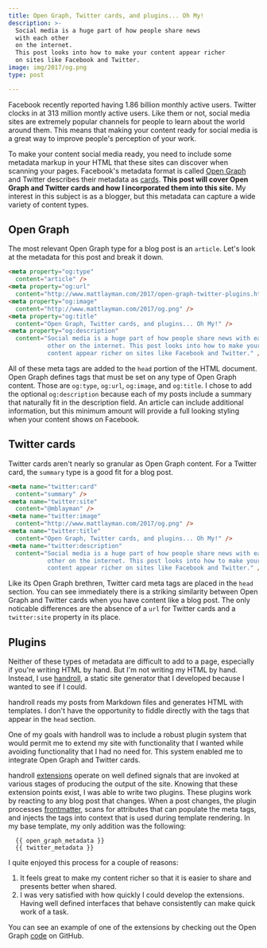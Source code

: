 ```yaml
---
title: Open Graph, Twitter cards, and plugins... Oh My!
description: >-
  Social media is a huge part of how people share news
  with each other
  on the internet.
  This post looks into how to make your content appear richer
  on sites like Facebook and Twitter.
image: img/2017/og.png
type: post

---
```


Facebook recently reported having 1.86 billion monthly active users.
Twitter clocks in at 313 million montly active users.
Like them or not,
social media sites are extremely popular channels
for people to learn about the world around them.
This means that making your content ready
for social media
is a great way to improve people's perception
of your work.

To make your content social media ready,
you need to include some metadata markup
in your HTML
that these sites can discover
when scanning your pages.
Facebook's metadata format is called
[Open Graph](http://ogp.me/)
and Twitter describes their metadata as
[cards](https://dev.twitter.com/cards/overview).
**This post will cover Open Graph and Twitter cards
and how I incorporated them
into this site.**
My interest in this subject is as a blogger,
but this metadata can capture a wide variety of content types.

## Open Graph

The most relevant Open Graph type
for a blog post is an `article`.
Let's look at the metadata for this post
and break it down.

```html
<meta property="og:type"
  content="article" />
<meta property="og:url"
  content="http://www.mattlayman.com/2017/open-graph-twitter-plugins.html" />
<meta property="og:image"
  content="http://www.mattlayman.com/2017/og.png" />
<meta property="og:title"
  content="Open Graph, Twitter cards, and plugins... Oh My!" />
<meta property="og:description"
  content="Social media is a huge part of how people share news with each
           other on the internet. This post looks into how to make your
           content appear richer on sites like Facebook and Twitter." />
```

All of these meta tags are added to the `head` portion
of the HTML document.
Open Graph defines tags that must be set on any type
of Open Graph content.
Those are `og:type`, `og:url`, `og:image`, and `og:title`.
I chose to add the optional `og:description`
because each of my posts include a summary
that naturally fit in the description field.
An article can include additional information,
but this minimum amount will provide a full looking styling
when your content shows
on Facebook.

## Twitter cards

Twitter cards aren't nearly so granular
as Open Graph content.
For a Twitter card,
the `summary` type is a good fit
for a blog post.

```html
<meta name="twitter:card"
  content="summary" />
<meta name="twitter:site"
  content="@mblayman" />
<meta name="twitter:image"
  content="http://www.mattlayman.com/2017/og.png" />
<meta name="twitter:title"
  content="Open Graph, Twitter cards, and plugins... Oh My!" />
<meta name="twitter:description"
  content="Social media is a huge part of how people share news with each
           other on the internet. This post looks into how to make your
           content appear richer on sites like Facebook and Twitter." />
```

Like its Open Graph brethren,
Twitter card meta tags are placed
in the `head` section.
You can see immediately
there is a striking similarity
between Open Graph and Twitter cards
when you have content
like a blog post.
The only noticable differences are
the absence of a `url` for Twitter cards
and a `twitter:site` property
in its place.

## Plugins

Neither of these types of metadata
are difficult to add to a page,
especially if you're writing HTML by hand.
But I'm not writing my HTML by hand.
Instead,
I use
[handroll](http://handroll.readthedocs.io/en/latest/),
a static site generator
that I developed
because I wanted to see if I could.

handroll reads my posts
from Markdown files
and generates HTML with templates.
I don't have the opportunity
to fiddle directly with the tags that appear
in the `head` section.

One of my goals with handroll
was to include a robust plugin system
that would permit me to extend my site
with functionality that I wanted
while avoiding functionality
that I had no need for.
This system enabled me
to integrate Open Graph and Twitter cards.

handroll [extensions](http://handroll.readthedocs.io/en/latest/extensions.html)
operate on well defined signals
that are invoked
at various stages
of producing the output
of the site.
Knowing that these extension points exist,
I was able to write two plugins.
These plugins work by reacting
to any blog post that changes.
When a post changes,
the plugin processes
[frontmatter](http://handroll.readthedocs.io/en/latest/configuration.html#front-matter),
scans for attributes that can populate the meta tags,
and injects the tags
into context
that is used
during template rendering.
In my base template,
my only addition was the following:

```jinja2
  {{ open_graph_metadata }}
  {{ twitter_metadata }}
```

I quite enjoyed this process for a couple of reasons:

1. It feels great to make my content richer
   so that it is easier to share
   and presents better when shared.
2. I was very satisfied
   with how quickly I could develop the extensions.
   Having well defined interfaces
   that behave consistently
   can make quick work of a task.

You can see an example of one of the extensions
by checking out the Open Graph
[code](https://github.com/handroll/handroll/blob/master/handroll/extensions/og.py)
on GitHub.
